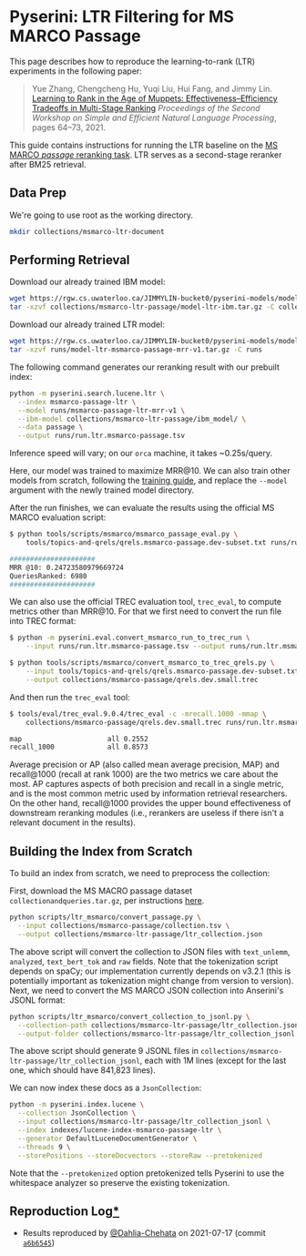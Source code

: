 # Pyserini: LTR Filtering for MS MARCO Passage

This page describes how to reproduce the learning-to-rank (LTR) experiments in the following paper:

> Yue Zhang, Chengcheng Hu, Yuqi Liu, Hui Fang, and Jimmy Lin. [Learning to Rank in the Age of Muppets: Effectiveness–Efficiency Tradeoffs in Multi-Stage Ranking](https://aclanthology.org/2021.sustainlp-1.8) _Proceedings of the Second Workshop on Simple and Efficient Natural Language Processing_, pages 64–73, 2021.

This guide contains instructions for running the LTR baseline on the [MS MARCO *passage* reranking task](https://microsoft.github.io/msmarco/).
LTR serves as a second-stage reranker after BM25 retrieval.

## Data Prep

We're going to use root as the working directory.

```bash
mkdir collections/msmarco-ltr-document
```

## Performing Retrieval

Download our already trained IBM model:

```bash
wget https://rgw.cs.uwaterloo.ca/JIMMYLIN-bucket0/pyserini-models/model-ltr-ibm.tar.gz -P collections/msmarco-ltr-passage/
tar -xzvf collections/msmarco-ltr-passage/model-ltr-ibm.tar.gz -C collections/msmarco-ltr-passage/
```

Download our already trained LTR model:

```bash
wget https://rgw.cs.uwaterloo.ca/JIMMYLIN-bucket0/pyserini-models/model-ltr-msmarco-passage-mrr-v1.tar.gz -P runs/
tar -xzvf runs/model-ltr-msmarco-passage-mrr-v1.tar.gz -C runs
```

The following command generates our reranking result with our prebuilt index:

```bash
python -m pyserini.search.lucene.ltr \
  --index msmarco-passage-ltr \
  --model runs/msmarco-passage-ltr-mrr-v1 \
  --ibm-model collections/msmarco-ltr-passage/ibm_model/ \
  --data passage \
  --output runs/run.ltr.msmarco-passage.tsv
```

Inference speed will vary; on our `orca` machine, it takes ~0.25s/query.

Here, our model was trained to maximize MRR@10.
We can also train other models from scratch, following the [training guide](experiments-ltr-msmarco-passage-training.md), and replace the `--model` argument with the newly trained model directory.

After the run finishes, we can evaluate the results using the official MS MARCO evaluation script:

```bash
$ python tools/scripts/msmarco/msmarco_passage_eval.py \
    tools/topics-and-qrels/qrels.msmarco-passage.dev-subset.txt runs/run.ltr.msmarco-passage.tsv

#####################
MRR @10: 0.24723580979669724
QueriesRanked: 6980
#####################
```

We can also use the official TREC evaluation tool, `trec_eval`, to compute metrics other than MRR@10.
For that we first need to convert the run file into TREC format:

```bash
$ python -m pyserini.eval.convert_msmarco_run_to_trec_run \
    --input runs/run.ltr.msmarco-passage.tsv --output runs/run.ltr.msmarco-passage.trec

$ python tools/scripts/msmarco/convert_msmarco_to_trec_qrels.py \
    --input tools/topics-and-qrels/qrels.msmarco-passage.dev-subset.txt \
    --output collections/msmarco-passage/qrels.dev.small.trec
```

And then run the `trec_eval` tool:

```bash
$ tools/eval/trec_eval.9.0.4/trec_eval -c -mrecall.1000 -mmap \
    collections/msmarco-passage/qrels.dev.small.trec runs/run.ltr.msmarco-passage.trec

map                   	all	0.2552
recall_1000           	all	0.8573
```

Average precision or AP (also called mean average precision, MAP) and recall@1000 (recall at rank 1000) are the two metrics we care about the most.
AP captures aspects of both precision and recall in a single metric, and is the most common metric used by information retrieval researchers.
On the other hand, recall@1000 provides the upper bound effectiveness of downstream reranking modules (i.e., rerankers are useless if there isn't a relevant document in the results).

## Building the Index from Scratch

To build an index from scratch, we need to preprocess the collection:

First, download the MS MACRO passage dataset `collectionandqueries.tar.gz`, per instructions [here](experiments-msmarco-passage.md).

```bash
python scripts/ltr_msmarco/convert_passage.py \
  --input collections/msmarco-passage/collection.tsv \
  --output collections/msmarco-ltr-passage/ltr_collection.json
```

The above script will convert the collection to JSON files with `text_unlemm`, `analyzed`, `text_bert_tok` and `raw` fields.
Note that the tokenization script depends on spaCy; our implementation currently depends on v3.2.1 (this is potentially important as tokenization might change from version to version).
Next, we need to convert the MS MARCO JSON collection into Anserini's JSONL format:

```bash
python scripts/ltr_msmarco/convert_collection_to_jsonl.py \
  --collection-path collections/msmarco-ltr-passage/ltr_collection.json \
  --output-folder collections/msmarco-ltr-passage/ltr_collection_jsonl
```

The above script should generate 9 JSONL files in `collections/msmarco-ltr-passage/ltr_collection_jsonl`, each with 1M lines (except for the last one, which should have 841,823 lines).

We can now index these docs as a `JsonCollection`:

```bash
python -m pyserini.index.lucene \
  --collection JsonCollection \
  --input collections/msmarco-ltr-passage/ltr_collection_jsonl \
  --index indexes/lucene-index-msmarco-passage-ltr \
  --generator DefaultLuceneDocumentGenerator \
  --threads 9 \
  --storePositions --storeDocvectors --storeRaw --pretokenized
```

Note that the `--pretokenized` option pretokenized tells Pyserini to use the whitespace analyzer so preserve the existing tokenization.

## Reproduction Log[*](reproducibility.md)

+ Results reproduced by [@Dahlia-Chehata](https://github.com/Dahlia-Chehata) on 2021-07-17 (commit [`a6b6545`](https://github.com/castorini/pyserini/commit/a6b6545c0133c03d50d5c33fb2fea7c527de04bb))
